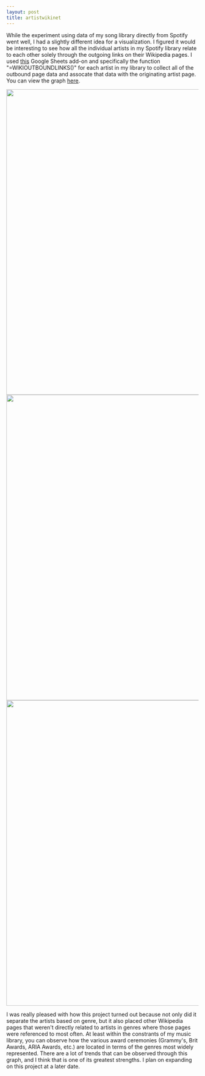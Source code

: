 ```yaml
---
layout: post
title: artistwikinet
---
```


While the experiment using data of my song library directly from Spotify went well, I had a slightly different idea for a visualization. I figured it would be interesting to see how all the individual artists in my Spotify library relate to each other solely through the outgoing links on their Wikipedia pages. 
I used [this](https://github.com/tomayac/wikipedia-tools-for-google-spreadsheets) Google Sheets add-on and specifically the function "=WIKIOUTBOUNDLINKS()" for each artist in my library to collect all of the outbound page data and assocate that data with the originating artist page. You can view the graph [here](https://tbrittain.github.io/artistwikinet/).

[<img src="{{ site.baseurl }}/images/artistwikinet1.png" style="width: 800px;"/>](https://tbrittain.github.io/artistwikinet/)
[<img src="{{ site.baseurl }}/images/artistwikinet2.png" style="width: 800px;"/>](https://tbrittain.github.io/artistwikinet/)
[<img src="{{ site.baseurl }}/images/artistwikinet3.png" style="width: 800px;"/>](https://tbrittain.github.io/artistwikinet/)

I was really pleased with how this project turned out because not only did it separate the artists based on genre, but it also placed other Wikipedia pages that weren't directly related to artists in genres where those pages were referenced to most often. 
At least within the constrants of my music library, you can observe how the various award ceremonies (Grammy's, Brit Awards, ARIA Awards, etc.) are located in terms of the genres most widely represented. There are a lot of trends that can be observed through this graph, and I think that is one of its greatest strengths. I plan on expanding on this project at a later date.